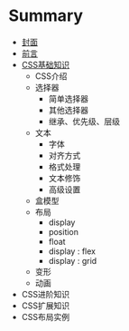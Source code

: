 # Summary

* [封面](README.md)
* [前言](INDEX.md)
* [CSS基础知识](CSS-base/README.md)
  * CSS介绍
  * 选择器
    * 简单选择器
    * 其他选择器
    * 继承、优先级、层级
  * 文本
    * 字体
    * 对齐方式
    * 格式处理
    * 文本修饰
    * 高级设置
  * 盒模型
  * 布局
    * display
    * position
    * float
    * display : flex
    * display : grid
  * 变形
  * 动画
* CSS进阶知识
* CSS扩展知识
* CSS布局实例

